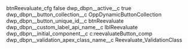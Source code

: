 <?xml version="1.0" encoding="UTF-8"?>
<CustomMetadata xmlns="http://soap.sforce.com/2006/04/metadata" xmlns:xsi="http://www.w3.org/2001/XMLSchema-instance" xmlns:xsd="http://www.w3.org/2001/XMLSchema">
    <label>btnReevaluate_cfg</label>
    <protected>false</protected>
    <values>
        <field>dwp_dbpn__active__c</field>
        <value xsi:type="xsd:boolean">true</value>
    </values>
    <values>
        <field>dwp_dbpn__button_collection__c</field>
        <value xsi:type="xsd:string">OppDynamicButtonCollection</value>
    </values>
    <values>
        <field>dwp_dbpn__button_unique_id__c</field>
        <value xsi:type="xsd:string">btnReevaluate</value>
    </values>
    <values>
        <field>dwp_dbpn__custom_label_api_name__c</field>
        <value xsi:type="xsd:string">lblReevaluate</value>
    </values>
    <values>
        <field>dwp_dbpn__initial_component__c</field>
        <value xsi:type="xsd:string">c:reevaluateButton_comp</value>
    </values>
    <values>
        <field>dwp_dbpn__validation_apex_class_name__c</field>
        <value xsi:type="xsd:string">Reevaluate_ValidationClass</value>
    </values>
</CustomMetadata>
